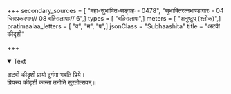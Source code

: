 +++
secondary_sources = [ "महा-सुभाषित-सङ्ग्रहः - 0478", "सुभाषितरत्नभाण्डागारः -  04 चित्रप्रकरणम्// 08 बहिरालापाः// 6",]
types = [ "बहिरालापः",]
meters = [ "अनुष्टुप् (श्लोक)",]
pratimaalaa_letters = [ "व", "म", "प",]
jsonClass = "Subhaashita"
title = "अटवी कीदृशी"

+++

<details open><summary>Text</summary>

अटवी कीदृशी प्रायो दुर्गमा भवति प्रिये।  
प्रियस्य कीदृशी कान्ता तनोति सुरतोत्सवम्॥
</details>
